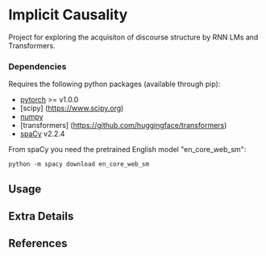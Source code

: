 # Implicit Causality

Project for exploring the acquisiton of discourse structure by RNN LMs and Transformers.

### Dependencies 

Requires the following python packages (available through pip):
* [pytorch](https://pytorch.org/) >= v1.0.0
* [scipy] (https://www.scipy.org)
* [numpy](https://numpy.org)
* [transformers] (https://github.com/huggingface/transformers)
* [spaCy](https://spacy.io) v2.2.4

From spaCy you need the pretrained English model "en_core_web_sm":

    python -m spacy download en_core_web_sm


## Usage



## Extra Details


## References
